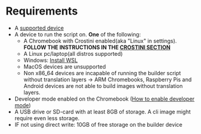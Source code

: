 # Requirements

* A [supported device](/extra-pages/supported-devices.md "Eupnea - Supported devices")
* A device to run the script on. **One** of the following:
    * A Chromebook with Crostini enabled(aka "Linux" in settings). **FOLLOW THE INSTRUCTIONS IN
      THE [CROSTINI SECTION](/extra-pages/crostini.md "Eupnea - Crostini instructions")**
    * A Linux pc/laptop(all distros supported)
    * Windows: [Install WSL](https://ubuntu.com/tutorials/install-ubuntu-on-wsl2-on-windows-10#1-overview)
    * MacOS devices are unsupported
    * Non x86_64 devices are incapable of running the builder script without translation layers -> ARM Chromebooks,
      Raspberry Pis and Android devices are not able to build images without translation layers.
* Developer mode enabled on the
  Chromebook ([How to enable developer mode](https://www.androidauthority.com/how-to-enable-developer-mode-on-a-chromebook-906688/))
* A USB drive or SD-card with at least 8GB of storage. A cli image might require even less storage.
* IF not using direct write: 10GB of free storage on the builder device